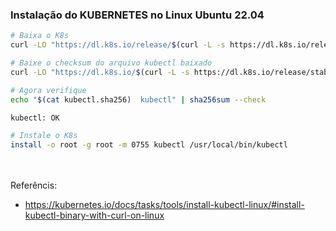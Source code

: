 ### Instalação do KUBERNETES no Linux Ubuntu 22.04

```bash
# Baixa o K8s
curl -LO "https://dl.k8s.io/release/$(curl -L -s https://dl.k8s.io/release/stable.txt)/bin/linux/amd64/kubectl"

# Baixe o checksum do arquivo kubectl baixado 
curl -LO "https://dl.k8s.io/$(curl -L -s https://dl.k8s.io/release/stable.txt)/bin/linux/amd64/kubectl.sha256"

# Agora verifique
echo "$(cat kubectl.sha256)  kubectl" | sha256sum --check

kubectl: OK

# Instale o K8s
install -o root -g root -m 0755 kubectl /usr/local/bin/kubectl
```


<br><br>
Referêncis:
- https://kubernetes.io/docs/tasks/tools/install-kubectl-linux/#install-kubectl-binary-with-curl-on-linux
